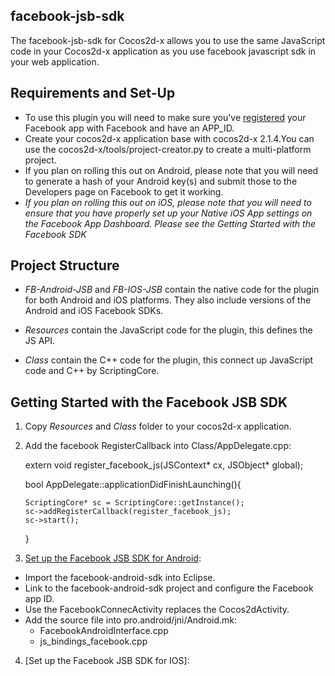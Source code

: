 facebook-jsb-sdk
----------------
The facebook-jsb-sdk for Cocos2d-x allows you to use the same JavaScript code in your Cocos2d-x application as you use facebook javascript sdk in your web application.

Requirements and Set-Up
-----------------------
  - To use this plugin you will need to make sure you've [registered] your Facebook app with Facebook and have an APP_ID.
  - Create your cocos2d-x application base with cocos2d-x 2.1.4.You can use the cocos2d-x/tools/project-creator.py to create a multi-platform project.
  - If you plan on rolling this out on Android, please note that you will need to generate a hash of your Android key(s) and submit those to the Developers page on Facebook to get it working.
  - *If you plan on rolling this out on iOS, please note that you will need to ensure that you have properly set up your Native iOS App settings on the Facebook App Dashboard. Please see the Getting Started with the Facebook SDK*

Project Structure
-----------------

 - *FB-Android-JSB* and  *FB-IOS-JSB* contain the native code for the plugin for both Android and iOS platforms. They also include versions of the Android and iOS Facebook SDKs.

 - *Resources* contain the JavaScript code for the plugin, this defines the JS API.
 - *Class* contain the C++ code for the plugin, this connect up JavaScript code and C++ by ScriptingCore.

Getting Started with the Facebook JSB SDK
-----------------------------------------
 1. Copy *Resources* and *Class* folder to your cocos2d-x application.
 2. Add the facebook RegisterCallback into Class/AppDelegate.cpp:

    extern void register_facebook_js(JSContext* cx, JSObject* global);
 
    bool AppDelegate::applicationDidFinishLaunching(){
        
        ScriptingCore* sc = ScriptingCore::getInstance();  
        sc->addRegisterCallback(register_facebook_js);
        sc->start();
    }
 3. [Set up the Facebook JSB SDK for Android]:
  - Import the facebook-android-sdk into Eclipse.
  - Link to the facebook-android-sdk project and configure the Facebook app ID.
  - Use the FacebookConnecActivity replaces the Cocos2dActivity.
  - Add the source file into pro.android/jni/Android.mk: 
     - FacebookAndroidInterface.cpp  
     - js_bindings_facebook.cpp 

 4. [Set up the Facebook JSB SDK for IOS]:

  [registered]:https://developers.facebook.com/apps
  [Set up the Facebook JSB SDK for Android]:https://developers.facebook.com/docs/android/getting-started/facebook-sdk-for-android/
  
